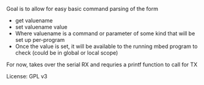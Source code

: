 Goal is to allow for easy basic command parsing of the form
- get valuename
- set valuename value
- Where valuename is a command or parameter of some kind that will be set up per-program
- Once the value is set, it will be available to the running mbed program to check (could be in global or local scope)

For now, takes over the serial RX and requries a printf function to call for TX

License: GPL v3